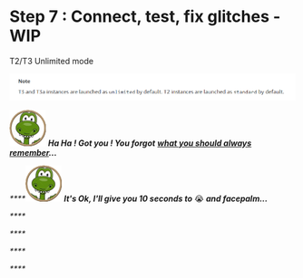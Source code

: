 # Step 7 : Connect, test, fix glitches -WIP







T2/T3 Unlimited mode

![](../.gitbook/assets/image%20%281%29.png)







![](../.gitbook/assets/zeferby_dino_64%20%281%29.png) _**Ha Ha ! Got you ! You forgot**_ [_**what you should always remember**_](../general/vpn-solutions.md#always-remember)_**...**_

_\*\*\*\*_![](../.gitbook/assets/zeferby_dino_64.png) _**It's Ok, I'll give you 10 seconds to**_ 😭 _**and facepalm...**_

_\*\*\*\*_

_\*\*\*\*_

_\*\*\*\*_

_\*\*\*\*_

